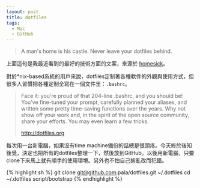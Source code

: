 ```yaml
---
layout: post
title: dotfiles
tags:
  - Mac
  - GitHub
---
```

> A man's home is his castle. Never leave your dotfiles behind.

上面這句是我最近看到的最好的技術方面的文案，來源於 [homesick](https://github.com/technicalpickles/homesick)。

對於*nix-based系統的用戶來說，dotfiles定制著各種軟件的外觀與使用方式，但很多人習慣把各種定制全寫在一個文件里：`.bashrc`。

> Face it: you're proud of that 204-line .bashrc, and you should be! You've fine-tuned your prompt, carefully planned your aliases, and written some pretty time-saving functions over the years. Why not show off your work and, in the spirit of the open source community, share your efforts. You may even learn a few tricks. <footer>http://dotfiles.org</footer>

每次用一台新電腦，如果沒有time machine備份的話總是很頭疼。今天終於後知後覺，決定也把所有的dotfiles整理一下，然後放到GitHub。以後用新電腦，只要clone下來馬上就有順手的使用環境。另外也不怕自己胡亂改而犯錯。

{% highlight sh %}
git clone git@github.com:pala/dotfiles.git ~/.dotfiles
cd ~/.dotfiles
script/bootstrap
{% endhighlight %}
